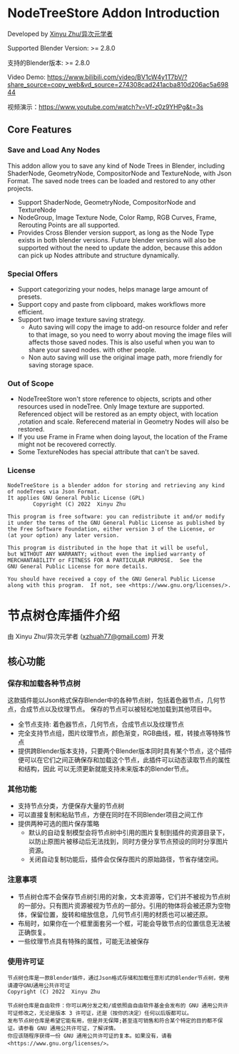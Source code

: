 # NodeTreeStore Addon Introduction

Developed by [Xinyu Zhu/异次元学者](mailto:xzhuah77@gmail.com)

Supported Blender Version: >= 2.8.0 

支持的Blender版本: >= 2.8.0

Video Demo: https://www.bilibili.com/video/BV1cW4y1T7bV/?share_source=copy_web&vd_source=274308cad241acba810d206ac5a69844

视频演示：https://www.youtube.com/watch?v=Vf-z0z9YHPg&t=3s

## Core Features

### Save and Load Any Nodes
This addon allow you to save any kind of Node Trees in Blender,
including ShaderNode, GeometryNode, CompositorNode and TextureNode, with Json Format.
The saved node trees can be loaded and restored to any other projects.

* Support ShaderNode, GeometryNode, CompositorNode and TextureNode
* NodeGroup, Image Texture Node, Color Ramp, RGB Curves, Frame, Rerouting Points are all supported.
* Provides Cross Blender version support, as long as the Node Type exists in both blender versions. Future blender versions
will also be supported without the need to update the addon, because this addon can pick up Nodes attribute and structure dynamically.


### Special Offers

* Support categorizing your nodes, helps manage large amount of presets.
* Support copy and paste from clipboard, makes workflows more efficient.
* Support two image texture saving strategy.
    * Auto saving will copy the image to add-on resource folder and refer to that image, so you need to worry about moving the image files
    will affects those saved nodes. This is also useful when you wan to share your saved nodes.
    with other people.
    * Non auto saving will use the original image path, more friendly for saving storage space.
    
    
### Out of Scope

* NodeTreeStore won't store reference to objects, scripts and other resources used in nodeTree. Only Image texture are supported. Referenced object will be restored as an empty object, with location ,rotation and scale. Referecend material in Geometry Nodes will also be restored.
* If you use Frame in Frame when doing layout, the location of the Frame might not be recovered correctly.
* Some TextureNodes has special attribute that can't be saved. 

### License

    NodeTreeStore is a blender addon for storing and retrieving any kind of nodeTrees via Json Format.
    It applies GNU General Public License (GPL)
            Copyright (C) 2022  Xinyu Zhu

    This program is free software: you can redistribute it and/or modify
    it under the terms of the GNU General Public License as published by
    the Free Software Foundation, either version 3 of the License, or
    (at your option) any later version.

    This program is distributed in the hope that it will be useful,
    but WITHOUT ANY WARRANTY; without even the implied warranty of
    MERCHANTABILITY or FITNESS FOR A PARTICULAR PURPOSE.  See the
    GNU General Public License for more details.

    You should have received a copy of the GNU General Public License
    along with this program.  If not, see <https://www.gnu.org/licenses/>.

# 节点树仓库插件介绍

由 Xinyu Zhu/异次元学者 (xzhuah77@gmail.com) 开发
## 核心功能

### 保存和加载各种节点树

这款插件能以Json格式保存Blender中的各种节点树，包括着色器节点，几何节点，合成节点以及纹理节点。
保存的节点可以被轻松地加载到其他项目中。

* 全节点支持: 着色器节点，几何节点，合成节点以及纹理节点
* 完全支持节点组，图片纹理节点，颜色渐变，RGB曲线，框，转接点等特殊节点
* 提供跨Blender版本支持，只要两个Blender版本同时具有某个节点，这个插件便可以在它们之间正确保存和加载这个节点，此插件可以动态读取节点的属性和结构，因此
可以无须更新就能支持未来版本的Blender节点。


### 其他功能

* 支持节点分类，方便保存大量的节点树
* 可以直接复制和粘贴节点，方便在同时在不同Blender项目之间工作
* 提供两种可选的图片保存策略
    * 默认的自动复制模型会将节点树中引用的图片复制到插件的资源目录下，以防止原图片被移动后无法找到，同时方便分享节点预设的同时分享图片资源。
    * 关闭自动复制功能后，插件会仅保存图片的原始路径，节省存储空间。

### 注意事项

* 节点树仓库不会保存节点树引用的对象，文本资源等，它们并不被视为节点树的一部分。只有图片资源被视为节点的一部分。引用的物体将会被还原为空物体，保留位置，旋转和缩放信息，几何节点引用的材质也可以被还原。
* 布局时，如果你在一个框里面套另一个框，可能会导致节点的位置信息无法被正确恢复。
* 一些纹理节点具有特殊的属性，可能无法被保存

### 使用许可证

    节点树仓库是一款Blender插件，通过Json格式存储和加载任意形式的Blender节点树，使用请遵守GNU通用公共许可证
    Copyright (C) 2022  Xinyu Zhu
   
    节点树仓库是自由软件：你可以再分发之和/或依照由自由软件基金会发布的 GNU 通用公共许可证修改之，无论是版本 3 许可证，还是（按你的决定）任何以后版都可以。 
    发布节点树仓库是希望它能有用，但是并无保障;甚至连可销售和符合某个特定的目的都不保证。请参看 GNU 通用公共许可证，了解详情。
    你应该随程序获得一份 GNU 通用公共许可证的复本。如果没有，请看 <https://www.gnu.org/licenses/>。
